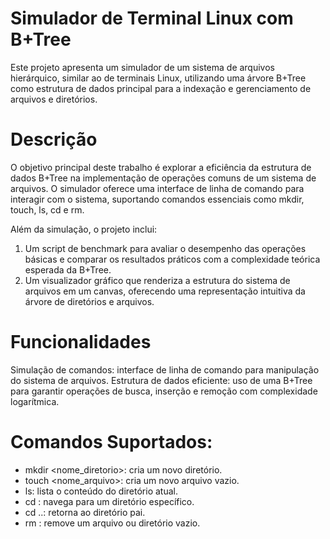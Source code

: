 # Simulador de Terminal Linux com B+Tree
Este projeto apresenta um simulador de um sistema de arquivos hierárquico, similar ao de terminais Linux, utilizando uma árvore B+Tree como estrutura de dados principal para a indexação e gerenciamento de arquivos e diretórios.

# Descrição
O objetivo principal deste trabalho é explorar a eficiência da estrutura de dados B+Tree na implementação de operações comuns de um sistema de arquivos. O simulador oferece uma interface de linha de comando para interagir com o sistema, suportando comandos essenciais como mkdir, touch, ls, cd e rm.

Além da simulação, o projeto inclui:

1. Um script de benchmark para avaliar o desempenho das operações básicas e comparar os resultados práticos com a complexidade teórica esperada da B+Tree.
2. Um visualizador gráfico que renderiza a estrutura do sistema de arquivos em um canvas, oferecendo uma representação intuitiva da árvore de diretórios e arquivos.
# Funcionalidades
Simulação de comandos: interface de linha de comando para manipulação do sistema de arquivos.
Estrutura de dados eficiente: uso de uma B+Tree para garantir operações de busca, inserção e remoção com complexidade logarítmica.
# Comandos Suportados:
- mkdir <nome_diretorio>: cria um novo diretório.
- touch <nome_arquivo>: cria um novo arquivo vazio.
- ls: lista o conteúdo do diretório atual.
- cd <caminho>: navega para um diretório específico.
- cd ..: retorna ao diretório pai.
- rm <nome>: remove um arquivo ou diretório vazio.
